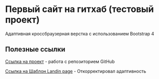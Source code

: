 

# Первый сайт на гитхаб (тестовый проект)
Адаптивная кроссбраузерная верстка с использованием Bootstrap 4 

## Полезные ссылки

[Ссылка на проект](https://percuciat.github.io/github/ "Тестовый сайт с использованием бутстрапа") - работа с репозиторием GitHub

[Ссылка на Шаблон Landin page](https://percuciat.github.io/Product/ "Заготовка-шаблон") - Откорректировал адаптивность
